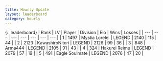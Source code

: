 ```yaml
---
title: Hourly Update
layout: leaderboard
category: hourly
---
```


{: .leaderboard}
| Rank | LV | Player | Division | Elo | Wins | Losses |
| --- | --- | --- | --- | --- | --- | --- |
| <span data-change="0">1</span> | 1497 | <span title="ID: 315148">Mystia Lorelei</span> | LEGEND | <span data-change="0">2140</span> | <span data-change="0">115</span> | <span data-change="0">44</span> |
| <span data-change="0">2</span> | 2123 | <span title="ID: 164871">KawashiroNitori</span> | LEGEND | <span data-change="0">2126</span> | <span data-change="0">99</span> | <span data-change="0">36</span> |
| <span data-change="0">3</span> | 848 | <span title="ID: 1034">Arma444</span> | LEGEND | <span data-change="0">2105</span> | <span data-change="0">91</span> | <span data-change="0">43</span> |
| <span data-change="0">4</span> | 324 | <span title="ID: 106555">Hakurei Reimu</span> | LEGEND | <span data-change="-4">2079</span> | <span data-change="2">57</span> | <span data-change="1">19</span> |
| <span data-change="0">5</span> | 491 | <span title="ID: 512212">Eagle Soulmate</span> | LEGEND | <span data-change="0">2076</span> | <span data-change="0">47</span> | <span data-change="0">20</span> |